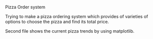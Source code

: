 Pizza Order system

Trying to make a pizza ordering system which provides of varieties of options to choose the pizza and find its total price.

Second file shows the current pizza trends by using matplotlib.
